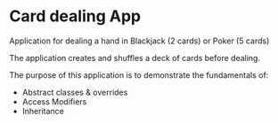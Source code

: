 # Card dealing App

Application for dealing a hand in Blackjack (2 cards) or Poker (5 cards)

The application creates and shuffles a deck of cards before dealing. 

The purpose of this application is to demonstrate the fundamentals of:

* Abstract classes & overrides
* Access Modifiers
* Inheritance
